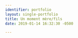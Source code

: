 ```yaml
---
identifier: portfolio
layout: single-portfolio
title: Un moment mère/fils
date: 2019-01-14 16:32:30 -0500

---
```


